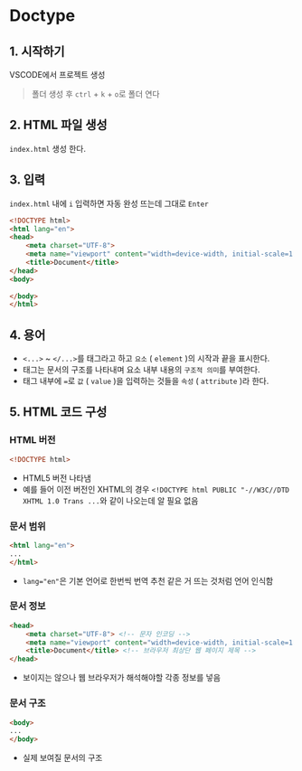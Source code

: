 # Doctype

## 1. 시작하기
VSCODE에서 프로젝트 생성

> 폴더 생성 후 `ctrl` + `k` + `o`로 폴더 연다

## 2. HTML 파일 생성
`index.html` 생성 한다.

## 3. 입력
`index.html` 내에 `i` 입력하면 자동 완성 뜨는데 그대로 `Enter`

```html
<!DOCTYPE html>
<html lang="en">
<head>
    <meta charset="UTF-8">
    <meta name="viewport" content="width=device-width, initial-scale=1.0">
    <title>Document</title>
</head>
<body>
    
</body>
</html>
```

## 4. 용어
* `<...>` ~ `</...>`를 태그라고 하고 `요소` ( `element` )의 시작과 끝을 표시한다.
* 태그는 문서의 구조를 나타내며 요소 내부 내용의 `구조적 의미`를 부여한다.
* 태그 내부에 `=`로 `값` ( `value` )을 입력하는 것들을 `속성` ( `attribute` )라 한다.

## 5. HTML 코드 구성

### HTML 버전
```html
<!DOCTYPE html>
```

* HTML5 버전 나타냄
* 예를 들어 이전 버전인 XHTML의 경우 `<!DOCTYPE html PUBLIC "-//W3C//DTD XHTML 1.0 Trans ...`와 같이 나오는데 알 필요 없음

### 문서 범위
```html
<html lang="en">
...
</html>
```
* `lang="en"`은 기본 언어로 한번씩 번역 추천 같은 거 뜨는 것처럼 언어 인식함

### 문서 정보
```html
<head>
    <meta charset="UTF-8"> <!-- 문자 인코딩 -->
    <meta name="viewport" content="width=device-width, initial-scale=1.0"> <!-- 시작 사이즈: viewport 기준으로 width가 디바이스 폭의 1.0배 -->
    <title>Document</title> <!-- 브라우저 최상단 웹 페이지 제목 -->
</head>
```
* 보이지는 않으나 웹 브라우저가 해석해야할 각종 정보를 넣음

### 문서 구조
```html
<body>
...
</body>
```
* 실제 보여질 문서의 구조
